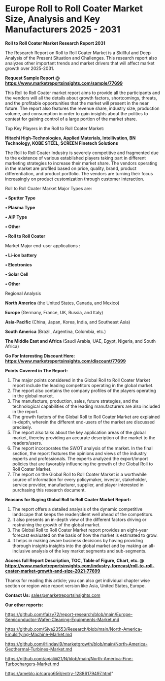 # Europe Roll to Roll Coater Market Size, Analysis and Key Manufacturers 2025 - 2031

<strong>Roll to Roll Coater Market Research Report 2031</strong>

The Research Report on Roll to Roll Coater Market is a Skillful and Deep Analysis of the Present Situation and Challenges. This research report also analyzes other important trends and market drivers that will affect market growth over 2025-2031.

<strong>Request Sample Report @ <a href=https://www.marketreportsinsights.com/sample/77699>https://www.marketreportsinsights.com/sample/77699</a></strong>

This Roll to Roll Coater market report aims to provide all the participants and the vendors will all the details about growth factors, shortcomings, threats, and the profitable opportunities that the market will present in the near future. The report also features the revenue share, industry size, production volume, and consumption in order to gain insights about the politics to contest for gaining control of a large portion of the market share.

Top Key Players in the Roll to Roll Coater Market:

<strong>Hitachi High-Technologies, Applied Materials, Intellivation, BN Technology, KOBE STEEL, SCREEN Finetech Solutions</strong>

The Roll to Roll Coater Industry is severely competitive and fragmented due to the existence of various established players taking part in different marketing strategies to increase their market share. The vendors operating in the market are profiled based on price, quality, brand, product differentiation, and product portfolio. The vendors are turning their focus increasingly on product customization through customer interaction.

Roll to Roll Coater Market Major Types are:

<strong>• Sputter Type

• Plasma Type

• AIP Type

• Other

• Roll to Roll Coater</strong>

Market Major end-user applications :

<strong>• Li-ion battery

• Electronics

• Solar Cell

• Other</strong>

Regional Analysis

</u><strong><b>North America</b></strong> (the United States, Canada, and Mexico)

<strong><b>Europe </b></strong>(Germany, France, UK, Russia, and Italy)

<strong><b>Asia-Pacific</b></strong> (China, Japan, Korea, India, and Southeast Asia)

<strong><b>South America</b></strong> (Brazil, Argentina, Colombia, etc.)

<strong><b>The Middle East and Africa</b></strong> (Saudi Arabia, UAE, Egypt, Nigeria, and South Africa)

<strong>Go For Interesting Discount Here: <a href=https://www.marketreportsinsights.com/discount/77699>https://www.marketreportsinsights.com/discount/77699</a></strong>

<strong>Points Covered in The Report:</strong>
<ol>
  <li>The major points considered in the Global Roll to Roll Coater Market report include the leading competitors operating in the global market.</li>
  <li>The report also contains the company profiles of the players operating in the global market.</li>
  <li>The manufacture, production, sales, future strategies, and the technological capabilities of the leading manufacturers are also included in the report.</li>
  <li>The growth factors of the Global Roll to Roll Coater Market are explained in-depth, wherein the different end-users of the market are discussed precisely.</li>
  <li>The report also talks about the key application areas of the global market, thereby providing an accurate description of the market to the readers/users.</li>
  <li>The report incorporates the SWOT analysis of the market. In the final section, the report features the opinions and views of the industry experts and professionals. The experts analyzed the export/import policies that are favorably influencing the growth of the Global Roll to Roll Coater Market.</li>
  <li>The report on the Global Roll to Roll Coater Market is a worthwhile source of information for every policymaker, investor, stakeholder, service provider, manufacturer, supplier, and player interested in purchasing this research document.</li>
</ol>
<strong>Reasons for Buying Global Roll to Roll Coater Market Report:</strong>

<ol>
  <li>The report offers a detailed analysis of the dynamic competitive landscape that keeps the reader/client well ahead of the competitors.</li>
  <li>It also presents an in-depth view of the different factors driving or restraining the growth of the global market.</li>
  <li>The Global Roll to Roll Coater Market report provides an eight-year forecast evaluated on the basis of how the market is estimated to grow.</li>
  <li>It helps in making aware business decisions by having providing thorough insights insights into the global market and by making an all-inclusive analysis of the key market segments and sub-segments.</li>
</ol>
<strong>Access full Report Description, TOC, Table of Figure, Chart, etc. @ <a href=https://www.marketreportsinsights.com/industry-forecast/roll-to-roll-coater-market-growth-and-size-2021-77699>https://www.marketreportsinsights.com/industry-forecast/roll-to-roll-coater-market-growth-and-size-2021-77699</a></strong>


Thanks for reading this article; you can also get individual chapter wise section or region wise report version like Asia, United States, Europe.

<strong>Contact Us:</strong>
sales@marketreportsinsights.com

<strong>Our other reports:</strong>

<a href=https://github.com/faizy72/report-research/blob/main/Europe-Semiconductor-Wafer-Cleaning-Equipments-Market.md>https://github.com/faizy72/report-research/blob/main/Europe-Semiconductor-Wafer-Cleaning-Equipments-Market.md</a>

<a href=https://github.com/Siya23553/Research/blob/main/North-America-Emulsifying-Machine-Market.md>https://github.com/Siya23553/Research/blob/main/North-America-Emulsifying-Machine-Market.md</a>

<a href=https://github.com/Hindavi9/marketgrowth/blob/main/North-America-Geothermal-Turbines-Market.md>https://github.com/Hindavi9/marketgrowth/blob/main/North-America-Geothermal-Turbines-Market.md</a>

<a href=https://github.com/anjaliiii21/N/blob/main/North-America-Fine-Turbochargers-Market.md>https://github.com/anjaliiii21/N/blob/main/North-America-Fine-Turbochargers-Market.md</a>

<a href=https://ameblo.jp/cargo656/entry-12886179497.html>https://ameblo.jp/cargo656/entry-12886179497.html</a>"
